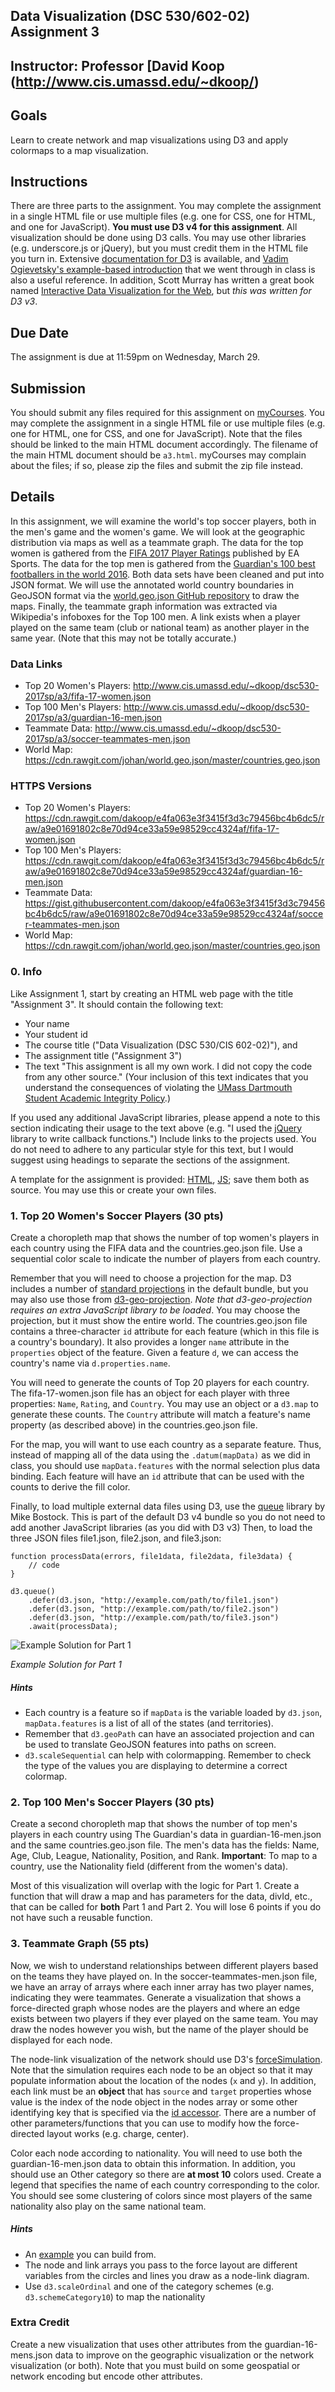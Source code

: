 ## Data Visualization (DSC 530/602-02) Assignment 3

## Instructor: Professor [David Koop (http://www.cis.umassd.edu/~dkoop/)

## Goals
Learn to create network and map visualizations using D3 and apply colormaps to a map visualization.

## Instructions
There are three parts to the assignment. You may complete the assignment in a single HTML file or use multiple files (e.g. one for CSS, one for HTML, and one for JavaScript). **You must use D3 v4 for this assignment**. All visualization should be done using D3 calls. You may use other libraries (e.g. underscore.js or jQuery), but you must credit them in the HTML file you turn in. Extensive [documentation for D3](https://github.com/mbostock/d3/wiki) is available, and [Vadim Ogievetsky's example-based introduction](https://dakoop.github.io/IntroD3) that we went through in class is also a useful reference. In addition, Scott Murray has written a great book named [Interactive Data Visualization for the Web](http://chimera.labs.oreilly.com/books/1230000000345), but *this was written for D3 v3*.

## Due Date
The assignment is due at 11:59pm on Wednesday, March 29.

## Submission
You should submit any files required for this assignment on [myCourses](https://webapps.umassd.edu/myumd/bblearn/?crs=myinstitution). You may complete the assignment in a single HTML file or use multiple files (e.g. one for HTML, one for CSS, and one for JavaScript). Note that the files should be linked to the main HTML document accordingly. The filename of the main HTML document should be `a3.html`. myCourses may complain about the files; if so, please zip the files and submit the zip file instead.

## Details
In this assignment, we will examine the world's top soccer players, both in the men's game and the women's game. We will look at the geographic distribution via maps as well as a teammate graph. The data for the top women is gathered from the [FIFA 2017 Player Ratings](https://www.easports.com/fifa/news/2016/fifa-17-player-ratings-top-20-women) published by EA Sports. The data for the top men is gathered from the [Guardian's 100 best footballers in the world 2016](https://www.theguardian.com/football/ng-interactive/2016/dec/20/the-100-best-footballers-in-the-world-2016-interactive). Both data sets have been cleaned and put into JSON format. We will use the annotated world country boundaries in GeoJSON format via the [world.geo.json GitHub repository](https://github.com/johan/world.geo.json) to draw the maps. Finally, the teammate graph information was extracted via Wikipedia's infoboxes for the Top 100 men. A link exists when a player played on the same team (club or national team) as another player in the same year. (Note that this may not be totally accurate.)

### Data Links

- Top 20 Women's Players: http://www.cis.umassd.edu/~dkoop/dsc530-2017sp/a3/fifa-17-women.json
- Top 100 Men's Players: http://www.cis.umassd.edu/~dkoop/dsc530-2017sp/a3/guardian-16-men.json
- Teammate Data: http://www.cis.umassd.edu/~dkoop/dsc530-2017sp/a3/soccer-teammates-men.json
- World Map: https://cdn.rawgit.com/johan/world.geo.json/master/countries.geo.json

### HTTPS Versions

- Top 20 Women's Players: https://cdn.rawgit.com/dakoop/e4fa063e3f3415f3d3c79456bc4b6dc5/raw/a9e01691802c8e70d94ce33a59e98529cc4324af/fifa-17-women.json
- Top 100 Men's Players: https://cdn.rawgit.com/dakoop/e4fa063e3f3415f3d3c79456bc4b6dc5/raw/a9e01691802c8e70d94ce33a59e98529cc4324af/guardian-16-men.json
- Teammate Data: https://gist.githubusercontent.com/dakoop/e4fa063e3f3415f3d3c79456bc4b6dc5/raw/a9e01691802c8e70d94ce33a59e98529cc4324af/soccer-teammates-men.json
- World Map: https://cdn.rawgit.com/johan/world.geo.json/master/countries.geo.json

### 0. Info
Like Assignment 1, start by creating an HTML web page with the title "Assignment 3". It should contain the following text:

- Your name
- Your student id
- The course title ("Data Visualization (DSC 530/CIS 602-02)"), and
- The assignment title ("Assignment 3")
- The text "This assignment is all my own work. I did not copy the code from any other source." (Your inclusion of this text indicates that you understand the consequences of violating the [UMass Dartmouth Student Academic Integrity Policy](http://www.umassd.edu/studentaffairs/studenthandbook/academicregulationsandprocedures/).)

If you used any additional JavaScript libraries, please append a note to this section indicating their usage to the text above (e.g. "I used the [jQuery](http://jquery.com/) library to write callback functions.") Include links to the projects used. You do not need to adhere to any particular style for this text, but I would suggest using headings to separate the sections of the assignment.

A template for the assignment is provided: [HTML](http://www.cis.umassd.edu/~dkoop/dsc530-2017sp/a3/a3.html), [JS](http://www.cis.umassd.edu/~dkoop/dsc530-2017sp/a3/a3.js); save them both as source. You may use this or create your own files.

### 1. Top 20 Women's Soccer Players (30 pts)
Create a choropleth map that shows the number of top women's players in each country using the FIFA data and the countries.geo.json file. Use a sequential color scale to indicate the number of players from each country.

Remember that you will need to choose a projection for the map. D3 includes a number of [standard projections](https://github.com/d3/d3-geo#projections) in the default bundle, but you may also use those from [d3-geo-projection](https://github.com/d3/d3-geo-projection). *Note that d3-geo-projection requires an extra JavaScript library to be loaded*. You may choose the projection, but it must show the entire world. The countries.geo.json file contains a three-character `id` attribute for each feature (which in this file is a country's boundary). It also provides a longer `name` attribute in the `properties` object of the feature. Given a feature `d`, we can access the country's name via `d.properties.name`.

You will need to generate the counts of Top 20 players for each country. The fifa-17-women.json file has an object for each player with three properties: `Name`, `Rating`, and `Country`. You may use an object or a `d3.map` to generate these counts. The `Country` attribute will match a feature's name property (as described above) in the countries.geo.json file.

For the map, you will want to use each country as a separate feature. Thus, instead of mapping all of the data using the `.datum(mapData)` as we did in class, you should use  `mapData.features` with the normal selection plus data binding. Each feature will have an `id` attribute that can be used with the counts to derive the fill color.

Finally, to load multiple external data files using D3, use the [queue](https://github.com/d3/d3-queue) library by Mike Bostock. This is part of the default D3 v4 bundle so you do not need to add another JavaScript libraries (as you did with D3 v3) Then, to load the three JSON files file1.json, file2.json, and file3.json:

    function processData(errors, file1data, file2data, file3data) {
        // code
    }

    d3.queue()
        .defer(d3.json, "http://example.com/path/to/file1.json")
        .defer(d3.json, "http://example.com/path/to/file2.json")
        .defer(d3.json, "http://example.com/path/to/file3.json")
        .await(processData);

![Example Solution for Part 1](http://www.cis.umassd.edu/~dkoop/dsc530-2017sp/a3/solution-part1.png)

*Example Solution for Part 1*

##### Hints

- Each country is a feature so if `mapData` is the variable loaded by `d3.json`, `mapData.features` is a list of all of the states (and territories).
- Remember that `d3.geoPath` can have an associated projection and can be used to translate GeoJSON features into paths on screen.
- `d3.scaleSequential` can help with colormapping. Remember to check the type of the values you are displaying to determine a correct colormap.

### 2. Top 100 Men's Soccer Players (30 pts)
Create a second choropleth map that shows the number of top men's players in each country using The Guardian's data in guardian-16-men.json and the same countries.geo.json file. The men's data has the fields: Name, Age, Club, League, Nationality, Position, and Rank. **Important**: To map to a country, use the Nationality field (different from the women's data).

Most of this visualization will overlap with the logic for Part 1. Create a function that will draw a map and has parameters for the data, divId, etc., that can be called for **both** Part 1 and Part 2. You will lose 6 points if you do not have such a reusable function.

### 3. Teammate Graph (55 pts)
Now, we wish to understand relationships between different players based on the teams they have played on. In the soccer-teammates-men.json file, we have an array of arrays where each inner array has two player names, indicating they were teammates. Generate a visualization that shows a force-directed graph whose nodes are the players and where an edge exists between two players if they ever played on the same team. You may draw the nodes however you wish, but the name of the player should be displayed for each node.

The node-link visualization of the network should use D3's [forceSimulation](https://github.com/d3/d3-force#simulation). Note that the simulation requires each node to be an object so that it may populate information about the location of the nodes (`x` and `y`). In addition, each link must be an **object** that has `source` and `target` properties whose value is the index of the node object in the nodes array or some other identifying key that is specified via the [id accessor](https://github.com/d3/d3-force#link_id). There are a number of other parameters/functions that you can use to modify how the force-directed layout works (e.g. charge, center).

Color each node according to nationality. You will need to use both the guardian-16-men.json data to obtain this information. In addition, you should use an Other category so there are **at most 10** colors used. Create a legend that specifies the name of each country corresponding to the color. You should see some clustering of colors since most players of the same nationality also play on the same national team.

##### Hints

- An [example](https://bl.ocks.org/mbostock/4062045) you can build from.
- The node and link arrays you pass to the force layout are different variables from the circles and lines you draw as a node-link diagram.
- Use `d3.scaleOrdinal` and one of the category schemes (e.g. `d3.schemeCategory10`) to map the nationality

### Extra Credit
Create a new visualization that uses other attributes from the guardian-16-mens.json data to improve on the geographic visualization or the network visualization (or both). Note that you must build on some geospatial or network encoding but encode other attributes.
